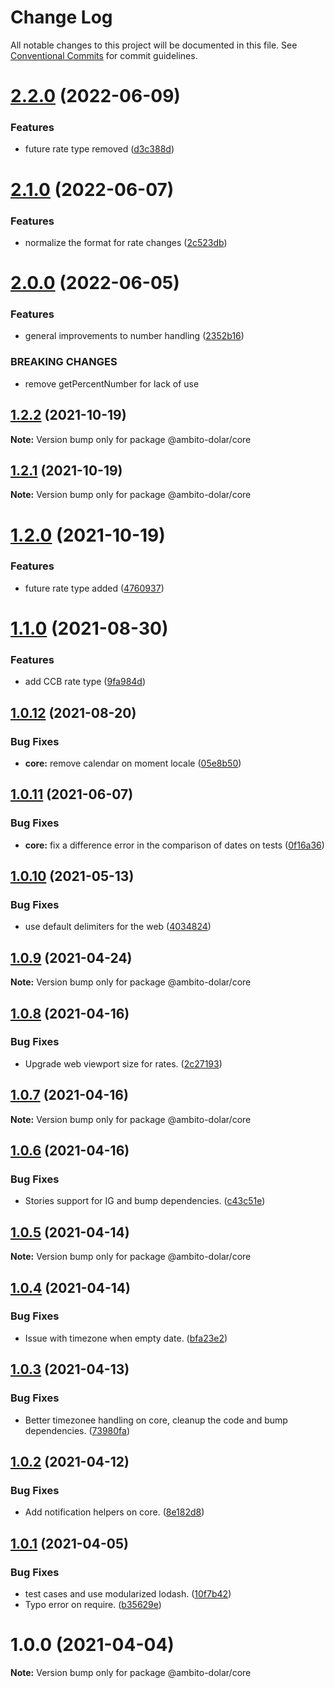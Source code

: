 # Change Log

All notable changes to this project will be documented in this file.
See [Conventional Commits](https://conventionalcommits.org) for commit guidelines.

# [2.2.0](https://github.com/outaTiME/ambito-dolar/compare/@ambito-dolar/core@2.1.0...@ambito-dolar/core@2.2.0) (2022-06-09)


### Features

* future rate type removed ([d3c388d](https://github.com/outaTiME/ambito-dolar/commit/d3c388df9301c02122b750728b488009c70902a0))





# [2.1.0](https://github.com/outaTiME/ambito-dolar/compare/@ambito-dolar/core@2.0.0...@ambito-dolar/core@2.1.0) (2022-06-07)


### Features

* normalize the format for rate changes ([2c523db](https://github.com/outaTiME/ambito-dolar/commit/2c523dbc4e11d43153ef79965f604321650f675c))





# [2.0.0](https://github.com/outaTiME/ambito-dolar/compare/@ambito-dolar/core@1.2.2...@ambito-dolar/core@2.0.0) (2022-06-05)


### Features

* general improvements to number handling ([2352b16](https://github.com/outaTiME/ambito-dolar/commit/2352b162cd8099b122c0178fbaab3996bf4cd765))


### BREAKING CHANGES

* remove getPercentNumber for lack of use





## [1.2.2](https://github.com/outaTiME/ambito-dolar/compare/@ambito-dolar/core@1.2.1...@ambito-dolar/core@1.2.2) (2021-10-19)

**Note:** Version bump only for package @ambito-dolar/core





## [1.2.1](https://github.com/outaTiME/ambito-dolar/compare/@ambito-dolar/core@1.2.0...@ambito-dolar/core@1.2.1) (2021-10-19)

**Note:** Version bump only for package @ambito-dolar/core





# [1.2.0](https://github.com/outaTiME/ambito-dolar/compare/@ambito-dolar/core@1.1.0...@ambito-dolar/core@1.2.0) (2021-10-19)


### Features

* future rate type added ([4760937](https://github.com/outaTiME/ambito-dolar/commit/47609379a1d175044e3bf2545b0f1948a1b38f88))





# [1.1.0](https://github.com/outaTiME/ambito-dolar/compare/@ambito-dolar/core@1.0.12...@ambito-dolar/core@1.1.0) (2021-08-30)


### Features

* add CCB rate type ([9fa984d](https://github.com/outaTiME/ambito-dolar/commit/9fa984dd3c1b3368bc400dbd36e33aecf687d3b6))





## [1.0.12](https://github.com/outaTiME/ambito-dolar/compare/@ambito-dolar/core@1.0.11...@ambito-dolar/core@1.0.12) (2021-08-20)


### Bug Fixes

* **core:** remove calendar on moment locale ([05e8b50](https://github.com/outaTiME/ambito-dolar/commit/05e8b50c80f05f50649db3567b63a4ba6d3ebab8))





## [1.0.11](https://github.com/outaTiME/ambito-dolar/compare/@ambito-dolar/core@1.0.10...@ambito-dolar/core@1.0.11) (2021-06-07)


### Bug Fixes

* **core:** fix a difference error in the comparison of dates on tests ([0f16a36](https://github.com/outaTiME/ambito-dolar/commit/0f16a361066b26f454b453680676342809719142))





## [1.0.10](https://github.com/outaTiME/ambito-dolar/compare/@ambito-dolar/core@1.0.9...@ambito-dolar/core@1.0.10) (2021-05-13)


### Bug Fixes

* use default delimiters for the web ([4034824](https://github.com/outaTiME/ambito-dolar/commit/4034824add2c7f26d1977534e34ebf885c1a1104))





## [1.0.9](https://github.com/outaTiME/ambito-dolar/compare/@ambito-dolar/core@1.0.8...@ambito-dolar/core@1.0.9) (2021-04-24)

**Note:** Version bump only for package @ambito-dolar/core





## [1.0.8](https://github.com/outaTiME/ambito-dolar/compare/@ambito-dolar/core@1.0.7...@ambito-dolar/core@1.0.8) (2021-04-16)


### Bug Fixes

* Upgrade web viewport size for rates. ([2c27193](https://github.com/outaTiME/ambito-dolar/commit/2c271931cdd47cfb993294c949ac1a704379027b))





## [1.0.7](https://github.com/outaTiME/ambito-dolar/compare/@ambito-dolar/core@1.0.6...@ambito-dolar/core@1.0.7) (2021-04-16)

**Note:** Version bump only for package @ambito-dolar/core





## [1.0.6](https://github.com/outaTiME/ambito-dolar/compare/@ambito-dolar/core@1.0.5...@ambito-dolar/core@1.0.6) (2021-04-16)


### Bug Fixes

* Stories support for IG and bump dependencies. ([c43c51e](https://github.com/outaTiME/ambito-dolar/commit/c43c51e2f94d20c9e36a8bc9783bd797e19c3878))





## [1.0.5](https://github.com/outaTiME/ambito-dolar/compare/@ambito-dolar/core@1.0.4...@ambito-dolar/core@1.0.5) (2021-04-14)

**Note:** Version bump only for package @ambito-dolar/core





## [1.0.4](https://github.com/outaTiME/ambito-dolar/compare/@ambito-dolar/core@1.0.3...@ambito-dolar/core@1.0.4) (2021-04-14)


### Bug Fixes

* Issue with timezone when empty date. ([bfa23e2](https://github.com/outaTiME/ambito-dolar/commit/bfa23e2c63a498da1bb922883d298d4c7a75c8a0))





## [1.0.3](https://github.com/outaTiME/ambito-dolar/compare/@ambito-dolar/core@1.0.2...@ambito-dolar/core@1.0.3) (2021-04-13)


### Bug Fixes

* Better timezonee handling on core, cleanup the code and bump dependencies. ([73980fa](https://github.com/outaTiME/ambito-dolar/commit/73980fafb13ba57546e33a3d410a15c4eac70f16))





## [1.0.2](https://github.com/outaTiME/ambito-dolar/compare/@ambito-dolar/core@1.0.1...@ambito-dolar/core@1.0.2) (2021-04-12)


### Bug Fixes

* Add notification helpers on core. ([8e182d8](https://github.com/outaTiME/ambito-dolar/commit/8e182d863c4198513d3ea6c2c7b3b7e5a341940c))





## [1.0.1](https://github.com/outaTiME/ambito-dolar/compare/@ambito-dolar/core@1.0.0...@ambito-dolar/core@1.0.1) (2021-04-05)


### Bug Fixes

* test cases and use modularized lodash. ([10f7b42](https://github.com/outaTiME/ambito-dolar/commit/10f7b422740bf0a944431cd44b685b1e7beaa5c1))
* Typo error on require. ([b35629e](https://github.com/outaTiME/ambito-dolar/commit/b35629e9083ddc165ce732334a2a43934709aee6))





# 1.0.0 (2021-04-04)

**Note:** Version bump only for package @ambito-dolar/core
